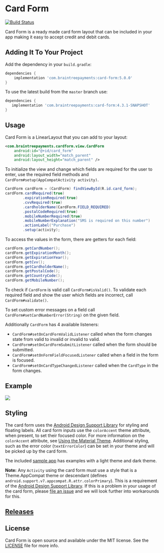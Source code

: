 # Card Form

[![Build Status](https://travis-ci.org/braintree/android-card-form.svg?branch=master)](https://travis-ci.org/braintree/android-card-form)

Card Form is a ready made card form layout that can be included in your app making it easy to
accept credit and debit cards.

## Adding It To Your Project

Add the dependency in your `build.gradle`:

```groovy
dependencies {
    implementation 'com.braintreepayments:card-form:5.0.0'
}
```

To use the latest build from the `master` branch use:

 ```groovy
dependencies {
    implementation 'com.braintreepayments:card-form:4.3.1-SNAPSHOT'
}
```

## Usage

Card Form is a LinearLayout that you can add to your layout:

```xml
<com.braintreepayments.cardform.view.CardForm
    android:id="@+id/card_form"
    android:layout_width="match_parent"
    android:layout_height="match_parent" />
```

To initialize the view and change which fields are required for the user to enter, use the required
field methods and `CardForm#setup(AppCompatActivity activity)`.

```java
CardForm cardForm = (CardForm) findViewById(R.id.card_form);
cardForm.cardRequired(true)
        .expirationRequired(true)
        .cvvRequired(true)
        .cardholderName(CardForm.FIELD_REQUIRED)
        .postalCodeRequired(true)
        .mobileNumberRequired(true)
        .mobileNumberExplanation("SMS is required on this number")
        .actionLabel("Purchase")
        .setup(activity);
```

To access the values in the form, there are getters for each field:

```java
cardForm.getCardNumber();
cardForm.getExpirationMonth();
cardForm.getExpirationYear();
cardForm.getCvv();
cardForm.getCardholderName();
cardForm.getPostalCode();
cardForm.getCountryCode();
cardForm.getMobileNumber();
```

To check if `CardForm` is valid call `CardForm#isValid()`. To validate each required field
and show the user which fields are incorrect, call `CardForm#validate()`.

To set custom error messages on a field call `CardForm#setCardNumberError(String)` on the given field.

Additionally `CardForm` has 4 available listeners:

* `CardForm#setOnCardFormValidListener` called when the form changes state from valid to invalid or invalid to valid.
* `CardForm#setOnCardFormSubmitListener` called when the form should be submitted.
* `CardForm#setOnFormFieldFocusedListener` called when a field in the form is focused.
* `CardForm#setOnCardTypeChangedListener` called when the `CardType` in the form changes.

## Example

![](/Sample/screenshot.png)

## Styling

The card form uses the [Android Design Support Library](http://android-developers.blogspot.com/2015/05/android-design-support-library.html)
for styling and floating labels. All card form inputs use the `colorAccent` theme attribute, when present,
to set their focused color. For more information on the `colorAccent` attribute, see
[Using the Material Theme](https://developer.android.com/training/material/theme.html). Additional
styling, such as the error color (`textErrorColor`) can be set in your theme and will be picked up
by the card form.

The included [sample app](https://github.com/braintree/android-card-form/tree/master/Sample) has
examples with a light theme and dark theme.

**Note:** Any `Activity` using the card form must use a style that is a Theme.AppCompat theme or
descendant (defines `android.support.v7.appcompat.R.attr.colorPrimary`). This is a requirement of
the [Android Design Support Library](http://android-developers.blogspot.com/2015/05/android-design-support-library.html).
If this is a problem in your usage of the card form, please [file an issue](https://github.com/braintree/android-card-form/issues)
and we will look further into workarounds for this.

## [Releases](https://github.com/braintree/android-card-form/releases)

## License

Card Form is open source and available under the MIT license. See the [LICENSE](LICENSE) file for
more info.
